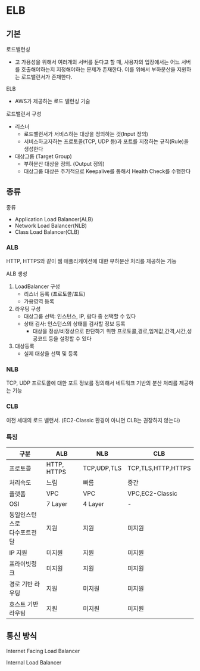 # ELB
## 기본
로드밸런싱
- 고 가용성을 위해서 여러개의 서버를 둔다고 할 때, 사용자의 입장에서는 어느 서버를 호출해야하는지 지정해야하는 문제가 존재한다. 이를 위해서 부하분산을 지원하는 로드밸런서가 존재한다.

ELB
- AWS가 제공하는 로드 밸런싱 기술

로드밸런서 구성
- 리스너
   - 로드밸런서가 서비스하는 대상을 정의하는 것(Input 정의)
   - 서비스하고자하는 프로토콜(TCP, UDP 등)과 포트를 지정하는 규칙(Rule)을 생성한다
- 대상그룹 (Target Group)
   - 부하분산 대상을 정의. (Output 정의)
   - 대상그룹 대상은 주기적으로 Keepalive를 통해서 Health Check를 수행한다


## 종류
종류
- Application Load Balancer(ALB)
- Network Load Balancer(NLB)
- Class Load Balancer(CLB)

### ALB
HTTP, HTTPS와 같이 웹 애플리케이션에 대한 부하분산 처리를 제공하는 기능

ALB 생성
1. LoadBalancer 구성
   - 리스너 등록 (프로토콜/포트)
   - 가용영역 등록
2. 라우팅 구성
   - 대상그룹 선택: 인스턴스, IP, 람다 중 선택할 수 있다
   - 상태 검사: 인스턴스의 상태를 검사할 정보 등록
      - 대상을 정상/비정상으로 판단하기 위한 프로토콜,경로,임계값,간격,시간,성공코드 등을 설정할 수 있다
3. 대상등록
   - 실제 대상을 선택 및 등록

### NLB
TCP, UDP 프로토콜에 대한 포트 정보를 정의해서 네트워크 기반의 분산 처리를 제공하는 기능

### CLB
이전 세대의 로드 밸런서. (EC2-Classic 환경이 아니면 CLB는 권장하지 않는다)

### 특징
|구분|ALB|NLB|CLB|
|---|---|---|---|
|프로토콜|HTTP, HTTPS|TCP,UDP,TLS|TCP,TLS,HTTP,HTTPS|
|처리속도|느림|빠름|중간|
|플랫폼|VPC|VPC|VPC,EC2-Classic|
|OSI|7 Layer|4 Layer|-|
|동일인스턴스로<br>다수포트전달|지원|지원|미지원|
|IP 지원|미지원|지원|미지원|
|프라이빗링크|미지원|지원|미지원|
|경로 기반 라우팅|지원|미지원|미지원|
|호스트 기반 라우팅|지원|미지원|미지원|

## 통신 방식
Internet Facing Load Balancer

Internal Load Balancer
